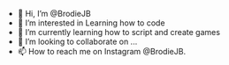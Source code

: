 - 👋 Hi, I’m @BrodieJB
- 👀 I’m interested in Learning how to code
- 🌱 I’m currently learning how to script and create games
- 💞️ I’m looking to collaborate on ...
- 📫 How to reach me on Instagram @BrodieJB.

<!---
BrodieJB/BrodieJB is a ✨ special ✨ repository because its `README.md` (this file) appears on your GitHub profile.
You can click the Preview link to take a look at your changes.
--->
